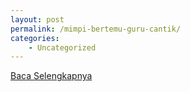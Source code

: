 ```yaml
---
layout: post
permalink: /mimpi-bertemu-guru-cantik/
categories:
    - Uncategorized
---
```


[Baca Selengkapnya](/01)